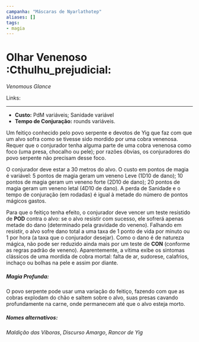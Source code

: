 ```yaml
---
campanha: "Máscaras de Nyarlathotep"
aliases: []
tags: 
- magia
---
```


# Olhar Venenoso :Cthulhu_prejudicial:
_Venomous Glance_

Links:

---
-  **Custo:** PdM variáveis; Sanidade variável
- **Tempo de Conjuração:** rounds variáveis.

Um feitiço conhecido pelo povo serpente e devotos de Yig que faz com que um alvo sofra como se tivesse sido mordido por uma cobra venenosa. Requer que o conjurador tenha alguma parte de uma cobra venenosa como foco (uma presa, chocalho ou pele); por razões óbvias, os conjuradores do povo serpente não precisam desse foco. 

O conjurador deve estar a 30 metros do alvo. O custo em pontos de magia é variável: 5 pontos de magia geram um veneno Leve (1D10 de dano); 10 pontos de magia geram um veneno forte (2D10 de dano); 20 pontos de magia geram um veneno letal (4D10 de dano). A perda de Sanidade e o tempo de conjuração (em rodadas) é igual à metade do número de pontos mágicos gastos.

Para que o feitiço tenha efeito, o conjurador deve vencer um teste resistido de **POD** contra o alvo: se o alvo resistir com sucesso, ele sofrerá apenas metade do dano (determinado pela gravidade do veneno). Falhando em resistir, o alvo sofre dano total a uma taxa de 1 ponto de vida por minuto ou 1 por hora (a taxa que o conjurador desejar). Como o dano é de natureza mágica, não pode ser reduzido ainda mais por um teste de **CON** (conforme as regras padrão de veneno). Aparentemente, a vítima exibe os sintomas clássicos de uma mordida de cobra mortal: falta de ar, sudorese, calafrios, inchaço ou bolhas na pele e assim por diante.
##### Magia Profunda: 
O povo serpente pode usar uma variação do feitiço, fazendo com que as cobras explodam do chão e saltem sobre o alvo, suas presas cavando profundamente na carne, onde permanecem até que o alvo esteja morto.

##### Nomes alternativos: 
*Maldição das Víboras*, *Discurso Amargo*, *Rancor de Yig*